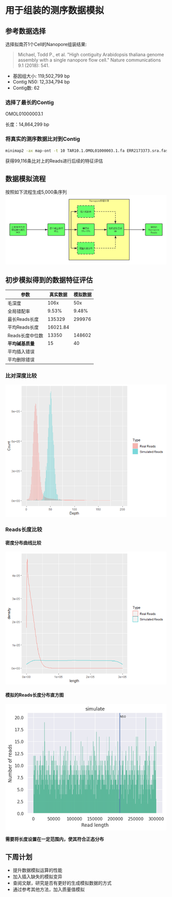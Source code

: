# 用于组装的测序数据模拟

## 参考数据选择

选择拟南芥1个Cell的Nanopore组装结果:

>Michael, Todd P., et al. "High contiguity Arabidopsis thaliana genome assembly with a single nanopore flow cell." Nature communications 9.1 (2018): 541.

- 基因组大小: 119,502,799 bp
- Contig N50: 12,334,794 bp
- Contig数: 62

### 选择了最长的Contig
OMOL01000003.1

长度：14,864,299 bp

### 将真实的测序数据比对到Contig

```sh
minimap2 -ax map-ont -t 10 TAR10.1.OMOL01000003.1.fa ERR2173373.sra.fastq | samtools view -bS | samtools sort > ERR2173373.contig.bam
```
获得99,116条比对上的Reads进行后续的特征评估

## 数据模拟流程
按照如下流程生成5,000条序列
![flowchart](pics/chartflow.png)

## 初步模拟得到的数据特征评估
|参数|真实数据|模拟数据|
|---|---|---|
|毛深度|106x|50x|
|全局错配率|9.53%|9.48%|
|最长Reads长度|135329|299976|
|平均Reads长度|16021.84||148723.3|
|Reads长度中位数|13350|148602|
|**平均碱基质量**|15|40|
|平均插入错误|||
|平均删除错误|||

### 比对深度比较


![depth](pics/Depth.png)

### Reads长度比较

#### 密度分布曲线比较
![length](pics/length.png)

#### 模拟的Reads长度分布直方图
![simulate](pics/HistogramReadlength.png)

**需要将长度设置在一定范围内，使其符合正态分布**


## 下周计划

- 提升数据模拟运算的性能
- 加入插入缺失的模拟变异
- 查阅文献，研究是否有更好的生成模拟数据的方式
- 通过参考其他方法，加入质量值模拟
